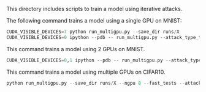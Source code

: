 This directory includes scripts to train a model using iterative attacks.

The following command trains a model using a single GPU on MNIST:

```python
CUDA_VISIBLE_DEVICES=7 python run_multigpu.py --save_dir runs/X
CUDA_VISIBLE_DEVICES=0 ipython --pdb -- run_multigpu.py --attack_type_train FGSM --attack_type_test FGSM
```

This command trains a model using 2 GPUs on MNIST.

```python
CUDA_VISIBLE_DEVICES=0,1 ipython --pdb -- run_multigpu.py --attack_type_train MadryEtAl_y_multigpu --attack_type_test FGSM --adv_train --ngpu 2 --attack_nb_iter_train 1
```

This command trains a model using multiple GPUs on CIFAR10.

```python
python run_multigpu.py --save_dir runs/X --ngpu 8 --fast_tests --attack_nb_iter_train 7 --dataset cifar10 --model_type resnet_tf
```
